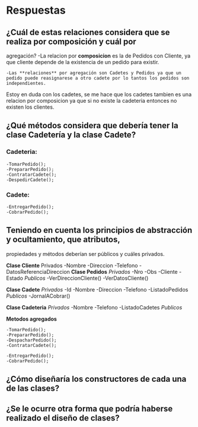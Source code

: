 # Respuestas
## ¿Cuál de estas relaciones considera que se realiza por composición y cuál por
agregación?
    -La relacion por **composicion** es la de Pedidos con Cliente, ya que cliente depende de la existencia de un pedido para existir.

    -Las **relaciones** por agregación son Cadetes y Pedidos ya que un pedido puede reasignarese a otro cadete por lo tantos los pedidos son independientes.

Estoy en duda con los cadetes, se me hace que los cadetes tambien es una relacion por composicion ya que si no existe la cadeteria entonces no existen los clientes.

## ¿Qué métodos considera que debería tener la clase Cadetería y la clase Cadete?
### Cadeteria:
    -TomarPedido();
    -PrepararPedido();
    -ContratarCadete();
    -DespedirCadete();
    
### Cadete: 
    -EntregarPedido();
    -CobrarPedido();

## Teniendo en cuenta los principios de abstracción y ocultamiento, que atributos,
propiedades y métodos deberían ser públicos y cuáles privados.

**Clase Cliente**
    Privados
        -Nombre
        -Direccion
        -Telefono
        -DatosReferenciaDireccion
**Clase Pedidos**
    *Privados*
        -Nro
        -Obs
        -Cliente
        -Estado
    *Publicos*
        -VerDireccionCliente()
        -VerDatosCliente()

**Clase Cadete**
    *Privados*
        -Id
        -Nombre
        -Direccion
        -Telefono
        -ListadoPedidos
    *Publicos*
        -JornalACobrar()

**Clase Cadeteria**
    *Privados*
        -Nombre
        -Telefono
        -ListadoCadetes
    *Publicos*

**Metodos agregados**

    -TomarPedido();
    -PrepararPedido();
    -DespacharPedido();
    -ContratarCadete();
     
    -EntregarPedido();
    -CobrarPedido();

## ¿Cómo diseñaría los constructores de cada una de las clases?

## ¿Se le ocurre otra forma que podría haberse realizado el diseño de clases?